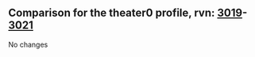 ## Comparison for the theater0 profile, rvn: [3019](https://github.com/PRO100KatYT/FortniteProfileRevisions/tree/main/profiles/theater0/3019%20theater0.json)-[3021](https://github.com/PRO100KatYT/FortniteProfileRevisions/tree/main/profiles/theater0/3021%20theater0.json)

No changes
